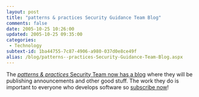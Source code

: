 ```yaml
---
layout: post
title: "patterns & practices Security Guidance Team Blog"
comments: false
date: 2005-10-25 10:26:00
updated: 2005-10-25 09:35:00
categories:
 - Technology
subtext-id: 1ba44755-7c87-4906-a980-037d0e8ce49f
alias: /blog/patterns--practices-Security-Guidance-Team-Blog.aspx
---
```



The [_patterns & practices_ Security Team now has a blog](http://blogs.msdn.com/securityguidance/) where they will be publishing announcements and other good stuff. The work they do is important to everyone who develops software so [subscribe now](http://blogs.msdn.com/securityguidance/rss.aspx)!
